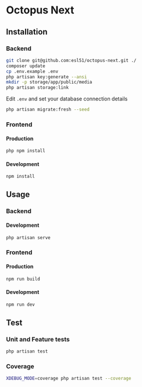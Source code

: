 # Octopus Next

## Installation

### Backend

```bash
git clone git@github.com:esl51/octopus-next.git ./
composer update
cp .env.example .env
php artisan key:generate --ansi
mkdir -p storage/app/public/media
php artisan storage:link
```
Edit `.env` and set your database connection details
```bash
php artisan migrate:fresh --seed
```

### Frontend

#### Production

```bash
php npm install
```

#### Development

```bash
npm install
```

## Usage

### Backend

#### Development

```bash
php artisan serve
```

### Frontend

#### Production

```bash
npm run build
```

#### Development

```bash
npm run dev
```

## Test

### Unit and Feature tests

```bash
php artisan test
```

### Coverage

```bash
XDEBUG_MODE=coverage php artisan test --coverage
```
